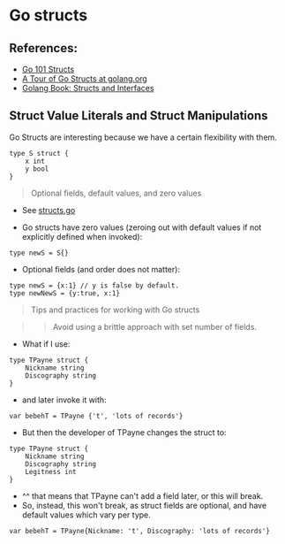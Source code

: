# Go structs

## References: 
- [Go 101 Structs](https://go101.org/article/struct.html)
- [A Tour of Go Structs at golang.org](https://tour.golang.org/moretypes/2)
- [Golang Book: Structs and Interfaces](https://www.golang-book.com/books/intro/9)

## Struct Value Literals and Struct Manipulations

Go Structs are interesting because we have a certain flexibility with them.

```
type S struct {
	x int
	y bool
}
```

> Optional fields, default values, and zero values

- See [structs.go](./structs.go)   

- Go structs have zero values (zeroing out with default values if not explicitly defined when invoked):
```
type newS = S{}
```
- Optional fields (and order does not matter):
```
type newS = {x:1} // y is false by default.
type newNewS = {y:true, x:1}
```

> Tips and practices for working with Go structs

>> Avoid using a brittle approach with set number of fields.

- What if I use:
```
type TPayne struct {
    Nickname string
    Discography string
}
```
- and later invoke it with:
```
var bebehT = TPayne {'t', 'lots of records'}
```
- But then the developer of TPayne changes the struct to:
```
type TPayne struct {
    Nickname string
    Discography string
    Legitness int
}
```

- ^^ that means that TPayne can't add a field later, or this will break.
- So, instead, this won't break, as struct fields are optional, and have default values which vary per type.
```
var bebehT = TPayne{Nickname: 't', Discography: 'lots of records'}
```